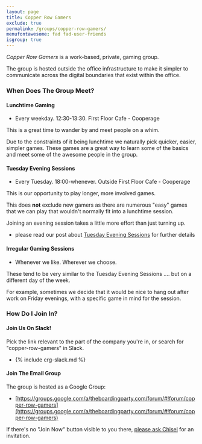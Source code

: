 ```yaml
---
layout: page
title: Copper Row Gamers
exclude: true
permalink: /groups/copper-row-gamers/
menufontawesome: fad fad-user-friends
isgroup: true
---
```


*Copper Row Gamers* is a work-based, private, gaming group.

The group is hosted outside the office infrastructure to make it simpler to
communicate across the digital boundaries that exist within the office.

### When Does The Group Meet?

#### <i class="fad fa-calendar-day"></i> Lunchtime Gaming

* Every weekday. 12:30-13:30. First Floor Cafe - Cooperage

This is a great time to wander by and meet people on a whim.

Due to the constraints of it being lunchtime we naturally pick quicker, easier,
simpler games. These games are a great way to learn some of the basics and meet
some of the awesome people in the group.

#### <i class="fad fa-calendar-day"></i> Tuesday Evening Sessions [<i class="fad fa-external-link"></i>][crg-tuesday-evening]

* Every Tuesday. 18:00-whenever. Outside First Floor Cafe - Cooperage

This is our opportunity to play longer, more involved games.

This does **not** exclude new gamers as there are numerous "easy" games that we
can play that wouldn't normally fit into a lunchtime session.

Joining an evening session takes a little more effort than just turning up.
* <i class="far fa-info-square"></i> please read our post about [Tuesday Evening Sessions][crg-tuesday-evening] for further details

#### <i class="fad fa-calendar-day"></i> Irregular Gaming Sessions

*  Whenever we like. Wherever we choose.

These tend to be very similar to the Tuesday Evening Sessions .... but on a
different day of the week.

For example, sometimes we decide that it would be nice to hang out after work
on Friday evenings, with a specific game in mind for the session.

### How Do I Join In?

#### Join Us On Slack!

Pick the link relevant to the part of the company you're in, or search for "copper-row-gamers" in Slack.

* {% include crg-slack.md %}

#### Join The Email Group

The group is hosted as a Google Group:

* [https://groups.google.com/a/theboardingparty.com/forum/#!forum/copper-row-gamers](https://groups.google.com/a/theboardingparty.com/forum/#!forum/copper-row-gamers)

If there's no "Join Now" button visible to you there, [please ask Chisel](mailto:chisel@theboardingparty.com) for an invitation.

[crg-tuesday-evening]: /groups/copper-row-gamers/tuesday-evenings/
